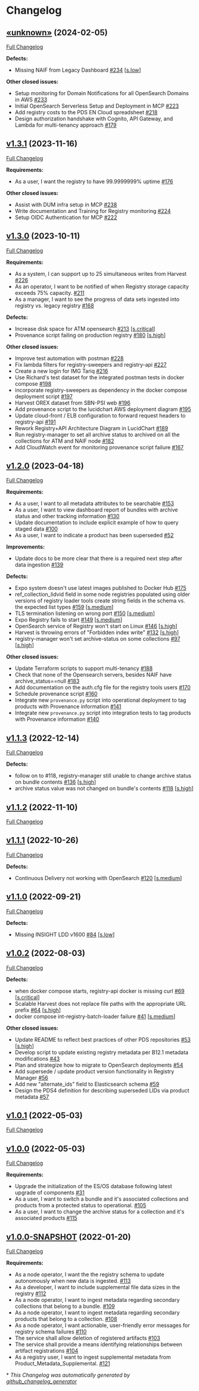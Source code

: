 # Changelog

## [«unknown»](https://github.com/NASA-PDS/registry/tree/«unknown») (2024-02-05)

[Full Changelog](https://github.com/NASA-PDS/registry/compare/v1.3.1...«unknown»)

**Defects:**

- Missing NAIF from Legacy Dashboard [\#234](https://github.com/NASA-PDS/registry/issues/234) [[s.low](https://github.com/NASA-PDS/registry/labels/s.low)]

**Other closed issues:**

- Setup monitoring for Domain Notifications for all OpenSearch Domains in AWS [\#233](https://github.com/NASA-PDS/registry/issues/233)
- Initial OpenSearch Serverless Setup and Deployment in MCP [\#223](https://github.com/NASA-PDS/registry/issues/223)
- Add registry costs to the PDS EN Cloud spreadsheet [\#218](https://github.com/NASA-PDS/registry/issues/218)
- Design authorization handshake with Cognito, API Gateway, and Lambda for multi-tenancy approach [\#179](https://github.com/NASA-PDS/registry/issues/179)

## [v1.3.1](https://github.com/NASA-PDS/registry/tree/v1.3.1) (2023-11-16)

[Full Changelog](https://github.com/NASA-PDS/registry/compare/v1.3.0...v1.3.1)

**Requirements:**

- As a user, I want the registry to have 99.9999999% uptime [\#176](https://github.com/NASA-PDS/registry/issues/176)

**Other closed issues:**

- Assist with DUM infra setup in MCP [\#238](https://github.com/NASA-PDS/registry/issues/238)
- Write documentation and Training for Registry monitoring [\#224](https://github.com/NASA-PDS/registry/issues/224)
- Setup OIDC Authentication for MCP [\#222](https://github.com/NASA-PDS/registry/issues/222)

## [v1.3.0](https://github.com/NASA-PDS/registry/tree/v1.3.0) (2023-10-11)

[Full Changelog](https://github.com/NASA-PDS/registry/compare/v1.2.0...v1.3.0)

**Requirements:**

- As a system, I can support up to 25 simultaneous writes from Harvest [\#226](https://github.com/NASA-PDS/registry/issues/226)
- As an operator, I want to be notified of when Registry storage capacity exceeds 75% capacity. [\#211](https://github.com/NASA-PDS/registry/issues/211)
- As a manager, I want to see the progress of data sets ingested into registry vs. legacy registry [\#168](https://github.com/NASA-PDS/registry/issues/168)

**Defects:**

- Increase disk space for ATM opensearch [\#213](https://github.com/NASA-PDS/registry/issues/213) [[s.critical](https://github.com/NASA-PDS/registry/labels/s.critical)]
- Provenance script failing on production registry [\#180](https://github.com/NASA-PDS/registry/issues/180) [[s.high](https://github.com/NASA-PDS/registry/labels/s.high)]

**Other closed issues:**

- Improve test automation with postman [\#228](https://github.com/NASA-PDS/registry/issues/228)
- Fix lambda filters for registry-sweepers and registry-api [\#227](https://github.com/NASA-PDS/registry/issues/227)
- Create a new login for IMG Tariq [\#216](https://github.com/NASA-PDS/registry/issues/216)
- Use Richard's test dataset for the integrated postman tests in docker compose [\#198](https://github.com/NASA-PDS/registry/issues/198)
- incorporate registry-sweepers as dependency in the docker compose deployment script [\#197](https://github.com/NASA-PDS/registry/issues/197)
- Harvest OREX dataset from SBN-PSI web  [\#196](https://github.com/NASA-PDS/registry/issues/196)
- Add provenance script to the lucidchart AWS deployment diagram [\#195](https://github.com/NASA-PDS/registry/issues/195)
- Update cloud-front / ELB configuration to forward request headers to registry-api [\#191](https://github.com/NASA-PDS/registry/issues/191)
- Rework Registry+API Architecture Diagram in LucidChart [\#189](https://github.com/NASA-PDS/registry/issues/189)
- Run registry-manager to set all archive status to archived on all the collections for ATM and NAIF node [\#182](https://github.com/NASA-PDS/registry/issues/182)
- Add CloudWatch event for monitoring provenance script failure [\#167](https://github.com/NASA-PDS/registry/issues/167)

## [v1.2.0](https://github.com/NASA-PDS/registry/tree/v1.2.0) (2023-04-18)

[Full Changelog](https://github.com/NASA-PDS/registry/compare/v1.1.3...v1.2.0)

**Requirements:**

- As a user, I want to all metadata attributes to be searchable [\#153](https://github.com/NASA-PDS/registry/issues/153)
- As a user, I want to view dashboard report of bundles with archive status and other tracking information [\#130](https://github.com/NASA-PDS/registry/issues/130)
- Update documentation to include explicit example of how to query staged data [\#100](https://github.com/NASA-PDS/registry/issues/100)
- As a user, I want to indicate a product has been superseded [\#52](https://github.com/NASA-PDS/registry/issues/52)

**Improvements:**

- Update docs to be more clear that there is a required next step after data ingestion [\#139](https://github.com/NASA-PDS/registry/issues/139)

**Defects:**

- Expo system doesn't use latest images published to Docker Hub [\#175](https://github.com/NASA-PDS/registry/issues/175)
- ref\_collection\_lidvid field in some node registries populated using older versions of registry loader tools create string fields in the schema vs. the expected list types [\#159](https://github.com/NASA-PDS/registry/issues/159) [[s.medium](https://github.com/NASA-PDS/registry/labels/s.medium)]
- TLS termination listening on wrong port [\#150](https://github.com/NASA-PDS/registry/issues/150) [[s.medium](https://github.com/NASA-PDS/registry/labels/s.medium)]
- Expo Registry fails to start [\#149](https://github.com/NASA-PDS/registry/issues/149) [[s.medium](https://github.com/NASA-PDS/registry/labels/s.medium)]
- OpenSearch service of Registry won't start on Linux [\#146](https://github.com/NASA-PDS/registry/issues/146) [[s.high](https://github.com/NASA-PDS/registry/labels/s.high)]
- Harvest is throwing errors of "Forbidden index write" [\#132](https://github.com/NASA-PDS/registry/issues/132) [[s.high](https://github.com/NASA-PDS/registry/labels/s.high)]
- registry-manager won't set archive-status on some collections [\#97](https://github.com/NASA-PDS/registry/issues/97) [[s.high](https://github.com/NASA-PDS/registry/labels/s.high)]

**Other closed issues:**

- Update Terraform scripts to support multi-tenancy [\#188](https://github.com/NASA-PDS/registry/issues/188)
- Check that none of the Opensearch servers, besides NAIF have archive\_status==null [\#183](https://github.com/NASA-PDS/registry/issues/183)
- Add documentation on the auth.cfg file for the registry tools users [\#170](https://github.com/NASA-PDS/registry/issues/170)
- Schedule provenance script [\#160](https://github.com/NASA-PDS/registry/issues/160)
- Integrate new `provenance.py` script into operational deployment to tag products with Provenance information [\#141](https://github.com/NASA-PDS/registry/issues/141)
- Integrate new `provenance.py` script into integration tests to tag products with Provenance information [\#140](https://github.com/NASA-PDS/registry/issues/140)

## [v1.1.3](https://github.com/NASA-PDS/registry/tree/v1.1.3) (2022-12-14)

[Full Changelog](https://github.com/NASA-PDS/registry/compare/v1.1.2...v1.1.3)

**Defects:**

- follow on to \#118, registry-manager still unable to change archive status on bundle contents [\#136](https://github.com/NASA-PDS/registry/issues/136) [[s.high](https://github.com/NASA-PDS/registry/labels/s.high)]
- archive status value was not changed on bundle's contents [\#118](https://github.com/NASA-PDS/registry/issues/118) [[s.high](https://github.com/NASA-PDS/registry/labels/s.high)]

## [v1.1.2](https://github.com/NASA-PDS/registry/tree/v1.1.2) (2022-11-10)

[Full Changelog](https://github.com/NASA-PDS/registry/compare/v1.1.1...v1.1.2)

## [v1.1.1](https://github.com/NASA-PDS/registry/tree/v1.1.1) (2022-10-26)

[Full Changelog](https://github.com/NASA-PDS/registry/compare/v1.1.0...v1.1.1)

**Defects:**

- Continuous Delivery not working with OpenSearch [\#120](https://github.com/NASA-PDS/registry/issues/120) [[s.medium](https://github.com/NASA-PDS/registry/labels/s.medium)]

## [v1.1.0](https://github.com/NASA-PDS/registry/tree/v1.1.0) (2022-09-21)

[Full Changelog](https://github.com/NASA-PDS/registry/compare/v1.0.2...v1.1.0)

**Defects:**

- Missing INSIGHT LDD v1600 [\#84](https://github.com/NASA-PDS/registry/issues/84) [[s.low](https://github.com/NASA-PDS/registry/labels/s.low)]

## [v1.0.2](https://github.com/NASA-PDS/registry/tree/v1.0.2) (2022-08-03)

[Full Changelog](https://github.com/NASA-PDS/registry/compare/v1.0.1...v1.0.2)

**Defects:**

- when docker compose starts, registry-api docker is missing curl [\#69](https://github.com/NASA-PDS/registry/issues/69) [[s.critical](https://github.com/NASA-PDS/registry/labels/s.critical)]
- Scalable Harvest does not replace file paths with the appropriate URL prefix [\#64](https://github.com/NASA-PDS/registry/issues/64) [[s.high](https://github.com/NASA-PDS/registry/labels/s.high)]
- docker compose int-registry-batch-loader failure [\#41](https://github.com/NASA-PDS/registry/issues/41) [[s.medium](https://github.com/NASA-PDS/registry/labels/s.medium)]

**Other closed issues:**

- Update README to reflect best practices of other PDS repositories [\#53](https://github.com/NASA-PDS/registry/issues/53) [[s.high](https://github.com/NASA-PDS/registry/labels/s.high)]
- Develop script to update existing registry metadata per B12.1 metadata modifications [\#43](https://github.com/NASA-PDS/registry/issues/43)
- Plan and strategize how to migrate to OpenSearch deployments [\#54](https://github.com/NASA-PDS/registry/issues/54)
- Add supersede / update product version functionality in Registry Manager [\#56](https://github.com/NASA-PDS/registry/issues/56)
- Add new "alternate\_ids" field to Elasticsearch schema [\#59](https://github.com/NASA-PDS/registry/issues/59)
- Design the PDS4 definition for describing superseded LIDs via product metadata [\#57](https://github.com/NASA-PDS/registry/issues/57)

## [v1.0.1](https://github.com/NASA-PDS/registry/tree/v1.0.1) (2022-05-03)

[Full Changelog](https://github.com/NASA-PDS/registry/compare/v1.0.0...v1.0.1)

## [v1.0.0](https://github.com/NASA-PDS/registry/tree/v1.0.0) (2022-05-03)

[Full Changelog](https://github.com/NASA-PDS/registry/compare/v1.0.0-SNAPSHOT...v1.0.0)

**Requirements:**

- Upgrade the initialization of the ES/OS database following latest upgrade of components [\#31](https://github.com/NASA-PDS/registry/issues/31)
- As a user, I want to switch a bundle and it's associated collections and products from a protected status to operational. [\#105](https://github.com/NASA-PDS/registry/issues/105)
- As a user, I want to change the archive status for a collection and it's associated products [\#115](https://github.com/NASA-PDS/registry/issues/115)

## [v1.0.0-SNAPSHOT](https://github.com/NASA-PDS/registry/tree/v1.0.0-SNAPSHOT) (2022-01-20)

[Full Changelog](https://github.com/NASA-PDS/registry/compare/1f4d45e5a395b8d05b58a0924066dcd3cd0b3565...v1.0.0-SNAPSHOT)

**Requirements:**

- As a node operator, I want the the registry schema to update autonomously when new data is ingested. [\#113](https://github.com/NASA-PDS/registry/issues/113)
- As a developer, I want to include supplemental file data sizes in the registry [\#112](https://github.com/NASA-PDS/registry/issues/112)
- As a node operator, I want to ingest metadata regarding secondary collections that belong to a bundle. [\#109](https://github.com/NASA-PDS/registry/issues/109)
- As a node operator, I want to ingest metadata regarding secondary products that belong to a collection. [\#108](https://github.com/NASA-PDS/registry/issues/108)
- As a node operator, I want actionable, user-friendly error messages for registry schema failures [\#110](https://github.com/NASA-PDS/registry/issues/110)
- The service shall allow deletion of registered artifacts [\#103](https://github.com/NASA-PDS/registry/issues/103)
- The service shall provide a means identifying relationships between artifact registrations [\#104](https://github.com/NASA-PDS/registry/issues/104)
- As a registry user, I want to ingest supplemental metadata from Product\_Metadata\_Supplemental. [\#121](https://github.com/NASA-PDS/registry/issues/121)



\* *This Changelog was automatically generated by [github_changelog_generator](https://github.com/github-changelog-generator/github-changelog-generator)*
